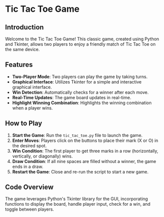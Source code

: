 # Tic Tac Toe Game

## Introduction
Welcome to the Tic Tac Toe Game! This classic game, created using Python and Tkinter, allows two players to enjoy a friendly match of Tic Tac Toe on the same device.

## Features
- **Two-Player Mode**: Two players can play the game by taking turns.
- **Graphical Interface**: Utilizes Tkinter for a simple and interactive graphical interface.
- **Win Detection**: Automatically checks for a winner after each move.
- **Real-Time Updates**: The game board updates in real-time.
- **Highlight Winning Combination**: Highlights the winning combination when a player wins.

## How to Play
1. **Start the Game**: Run the `tic_tac_toe.py` file to launch the game.
2. **Enter Moves**: Players click on the buttons to place their mark (X or O) in the desired spot.
3. **Win Condition**: The first player to get three marks in a row (horizontally, vertically, or diagonally) wins.
4. **Draw Condition**: If all nine spaces are filled without a winner, the game ends in a draw.
5. **Restart the Game**: Close and re-run the script to start a new game.

## Code Overview
The game leverages Python's Tkinter library for the GUI, incorporating functions to display the board, handle player input, check for a win, and toggle between players.

